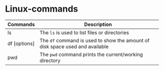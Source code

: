 # Linux-commands
| Commands | Description |
| -------- | ----------- |
|    ls    | The `ls` is used to list files or directories |
|    df [options]    | The `df` command is used to show the amount of disk space used and available |
|    pwd   | The `pwd` command prints the current/working directory |
